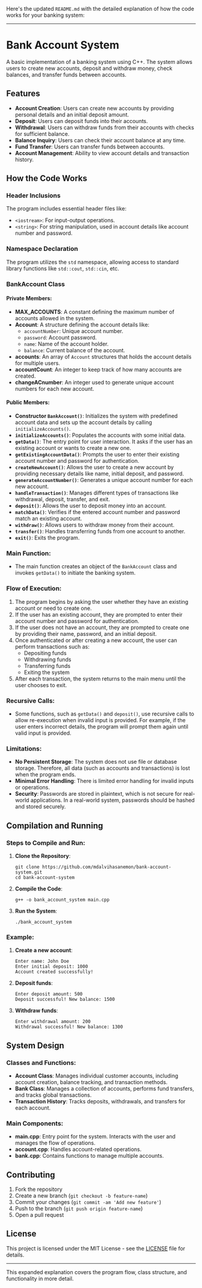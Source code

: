 Here's the updated `README.md` with the detailed explanation of how the code works for your banking system:

---

# Bank Account System

A basic implementation of a banking system using C++. The system allows users to create new accounts, deposit and withdraw money, check balances, and transfer funds between accounts.

## Features
- **Account Creation**: Users can create new accounts by providing personal details and an initial deposit amount.
- **Deposit**: Users can deposit funds into their accounts.
- **Withdrawal**: Users can withdraw funds from their accounts with checks for sufficient balance.
- **Balance Inquiry**: Users can check their account balance at any time.
- **Fund Transfer**: Users can transfer funds between accounts.
- **Account Management**: Ability to view account details and transaction history.

## How the Code Works

### Header Inclusions
The program includes essential header files like:
- `<iostream>`: For input-output operations.
- `<string>`: For string manipulation, used in account details like account number and password.

### Namespace Declaration
The program utilizes the `std` namespace, allowing access to standard library functions like `std::cout`, `std::cin`, etc.

### BankAccount Class

#### Private Members:
- **MAX_ACCOUNTS**: A constant defining the maximum number of accounts allowed in the system.
- **Account**: A structure defining the account details like:
  - `accountNumber`: Unique account number.
  - `password`: Account password.
  - `name`: Name of the account holder.
  - `balance`: Current balance of the account.
- **accounts**: An array of `Account` structures that holds the account details for multiple users.
- **accountCount**: An integer to keep track of how many accounts are created.
- **changeACnumber**: An integer used to generate unique account numbers for each new account.

#### Public Members:
- **Constructor `BankAccount()`**: Initializes the system with predefined account data and sets up the account details by calling `initializeAccounts()`.
- **`initializeAccounts()`**: Populates the accounts with some initial data.
- **`getData()`**: The entry point for user interaction. It asks if the user has an existing account or wants to create a new one.
- **`getExistingAccountData()`**: Prompts the user to enter their existing account number and password for authentication.
- **`createNewAccount()`**: Allows the user to create a new account by providing necessary details like name, initial deposit, and password.
- **`generateAccountNumber()`**: Generates a unique account number for each new account.
- **`handleTransaction()`**: Manages different types of transactions like withdrawal, deposit, transfer, and exit.
- **`deposit()`**: Allows the user to deposit money into an account.
- **`matchData()`**: Verifies if the entered account number and password match an existing account.
- **`withdraw()`**: Allows users to withdraw money from their account.
- **`transfer()`**: Handles transferring funds from one account to another.
- **`exit()`**: Exits the program.

### Main Function:
- The main function creates an object of the `BankAccount` class and invokes `getData()` to initiate the banking system.

### Flow of Execution:
1. The program begins by asking the user whether they have an existing account or need to create one.
2. If the user has an existing account, they are prompted to enter their account number and password for authentication.
3. If the user does not have an account, they are prompted to create one by providing their name, password, and an initial deposit.
4. Once authenticated or after creating a new account, the user can perform transactions such as:
   - Depositing funds
   - Withdrawing funds
   - Transferring funds
   - Exiting the system
5. After each transaction, the system returns to the main menu until the user chooses to exit.

### Recursive Calls:
- Some functions, such as `getData()` and `deposit()`, use recursive calls to allow re-execution when invalid input is provided. For example, if the user enters incorrect details, the program will prompt them again until valid input is provided.

### Limitations:
- **No Persistent Storage**: The system does not use file or database storage. Therefore, all data (such as accounts and transactions) is lost when the program ends.
- **Minimal Error Handling**: There is limited error handling for invalid inputs or operations.
- **Security**: Passwords are stored in plaintext, which is not secure for real-world applications. In a real-world system, passwords should be hashed and stored securely.

## Compilation and Running

### Steps to Compile and Run:

1. **Clone the Repository**:
   ```
   git clone https://github.com/mdalvihasanemon/bank-account-system.git
   cd bank-account-system
   ```

2. **Compile the Code**:
   ```
   g++ -o bank_account_system main.cpp
   ```

3. **Run the System**:
   ```
   ./bank_account_system
   ```

### Example:

1. **Create a new account**:
   ```
   Enter name: John Doe
   Enter initial deposit: 1000
   Account created successfully!
   ```

2. **Deposit funds**:
   ```
   Enter deposit amount: 500
   Deposit successful! New balance: 1500
   ```

3. **Withdraw funds**:
   ```
   Enter withdrawal amount: 200
   Withdrawal successful! New balance: 1300
   ```

## System Design

### Classes and Functions:
- **Account Class**: Manages individual customer accounts, including account creation, balance tracking, and transaction methods.
- **Bank Class**: Manages a collection of accounts, performs fund transfers, and tracks global transactions.
- **Transaction History**: Tracks deposits, withdrawals, and transfers for each account.

### Main Components:
- **main.cpp**: Entry point for the system. Interacts with the user and manages the flow of operations.
- **account.cpp**: Handles account-related operations.
- **bank.cpp**: Contains functions to manage multiple accounts.

## Contributing

1. Fork the repository
2. Create a new branch (`git checkout -b feature-name`)
3. Commit your changes (`git commit -am 'Add new feature'`)
4. Push to the branch (`git push origin feature-name`)
5. Open a pull request

## License

This project is licensed under the MIT License - see the [LICENSE](LICENSE) file for details.

---

This expanded explanation covers the program flow, class structure, and functionality in more detail.
